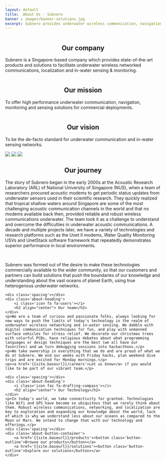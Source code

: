 ```yaml
---
layout: default
title:  About Us - Subnero
banner : images/banner-solutions.jpg
excerpt: Subnero provides underwater wireless communication, navigation, monitoring and sensing, using underwater acoustic modems and unmanned surface vehicles for water quality monitoring.
---
```


<div class='full tall' style='background-image: url({{site.baseurl}}/{{page.banner}});'>
  <div class='row'>
    <div class='large-12 columns'>
      <!-- {% include section-header.html title=page.title tagline=page.tagline color=page.title_color class="big" %} -->
    </div>
  </div>
  <div class='four spacing'></div>
  <div class='three spacing'></div>
</div>


<div class='about-container'>
    <div class='large-3 columns bg-grey column-margin'>
        <div class='centered-text'>
            <i class='icon fa fa-landmark'></i> 
            <h2 align="center">Our company</h2>
            <p class='about-text-padding'>Subnero is a Singapore-based company which provides state-of-the-art products and solutions to facilitate underwater wireless networked communications, localization and in-water sensing & monitoring.</p>
        </div>
    </div>
    <div class='large-3 columns bg-grey column-margin'>
        <div class='centered-text'>
            <i class='icon fa fa-hands-helping'></i>
            <h2 align="center">Our mission</h2>
            <p class='about-text-padding'>To offer high performance underwater communication, navigation, monitoring and sensing solutions for commercial deployments.</p>
        </div>            
    </div>
    <div class='large-3 columns bg-grey column-margin'>
        <div class='centered-text'>
            <i class='icon fa fa-hand-holding-water'></i>
            <h2 align="center"> Our vision</h2>
            <p class='about-text-padding'>To be the de-facto standard for underwater communication and in-water sensing networks.</p>
        </div>            
    </div>
</div>
<div class='about-image-container'>
    <img src='{{site.baseurl}}/images/about-image1.jpg' class='about-image-item'>
    <img src='{{site.baseurl}}/images/about-image2.jpg' class='about-image-item'>
    <img src='{{site.baseurl}}/images/about-image3.jpg' class='about-image-item'>
</div>
<div class='row about-container'>
    <div class='about-heading'>
        <i class='icon fa fa-plane-departure'></i>
        <h2 align="center"> Our journey</h2>
    </div>
    <p>The story of Subnero began in the early 2000s at the Acoustic Research Laboratory (ARL) of National University of Singapore (NUS), when a team of researchers procured acoustic modems to get periodic status updates from underwater sensors used in their scientific research. They quickly realized that tropical shallow waters around Singapore are some of the most challenging acoustic communication channels in the world and that no modems available back then, provided reliable and robust wireless communications underwater. The team took it as a challenge to understand and overcome the difficulties in underwater acoustic communications. A decade and multiple projects later, we have a variety of technologies and research platforms such as the Unet II modems, Water Quality Monitoring USVs and UnetStack software framework that repeatedly demonstrates superior performance in local environments.</p>
    <br>
    <p>Subnero was formed out of the desire to make these technologies commercially available to the wider community, so that our customers and partners can build solutions that push the boundaries of our knowledge and understanding about the vast oceans of planet Earth, using true heterogenous underwater networks.</p>
    
    <div class='spacing'></div>
    <div class='about-heading'>
        <i class='icon fa fa-users'></i>
        <h2 align="center"> Our team</h2>
    </div>
    <p>We are a team of curious and passionate folks, always looking for new ways to push the limits of today's technology in the realm of underwater wireless networking and in-water sensing. We dabble with digital communication techniques for fun, and play with unmanned surface vehicles for stress relief. We decorate our christmas trees with colorful PCBs, have religious debates about what programming languages or design techniques are the best (we all have our favorites) and we turn debugging sessions into hackacthons.</p>
    <p>We take ownership in everything that we do and are proud of what we do at Subnero. We end our weeks with Friday hacks, plan weekend dive trips and are excited for Monday mornings.</p>
    <p><a href='{{site.baseurl}}/careers'>Let us know</a> if you would like to be part of our vibrant team.</p>

    <div class='spacing'></div>
    <div class='about-heading'>
        <i class='icon fas fa-drafting-compass'></i>
        <h2 align="center"> Our Technology</h2>
    </div>        
    <p>In today's world, we take connectivity for granted. Technologies like Wifi and GPS have become so ubiquitous that we rarely think about them. Robust wireless communications, networking, and localization are key to exploration and expanding our knowledge about the world, lack of which is why we understand less about our oceans as compared to the Moon or Mars. We intend to change that with our technology and offerings.</p>
    <div class='spacing'></div>
    <div class='about-button-container'>
        <a href='{{site.baseurl}}/products'><button class='button-outline'>Browse our products</button></a>
        <a href='{{site.baseurl}}/solutions'><button class='button-outline'>Explore our solutions</button></a>
    </div>
</div>